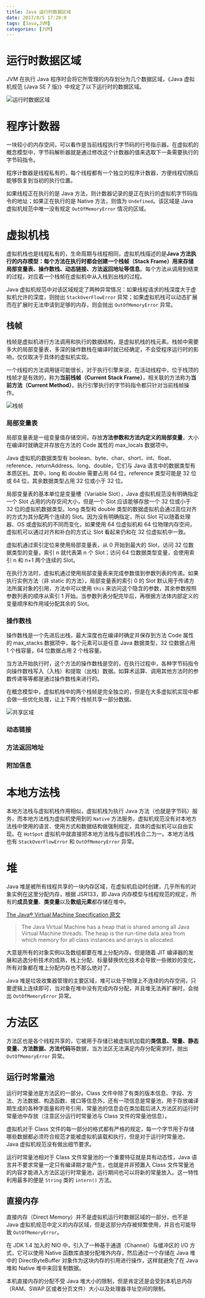 ```yaml
---
title: Java 运行时数据区域
date: 2017/8/5 17:20:0
tags: [Java,JVM]
categories: [JVM]
---
```

# 运行时数据区域
JVM 在执行 Java 程序时会将它所管理的内存划分为几个数据区域，《Java 虚拟机规范 (Java SE 7 版)》中规定了以下运行时的数据区域。

<!--more-->

![运行时数据区域](https://cdn.jsdelivr.net/gh/nekolr/image-hosting@202004162216/2020/04/16/aNB.png)

# 程序计数器
一块较小的内存空间，可以看作是当前线程执行字节码的行号指示器。在虚拟机的概念模型中，字节码解析器就是通过修改这个计数器的值来选取下一条需要执行的字节码指令。

程序计数器是线程私有的，每个线程都有一个独立的程序计数器，方便线程切换后能够恢复到当初的执行位置。

如果线程正在执行的是 Java 方法，则计数器记录的是正在执行的虚拟机字节码指令的地址；如果正在执行的是 Native 方法，则值为 `Undefined`。该区域是 Java 虚拟机规范中唯一没有规定 `OutOfMemoryError` 情况的区域。

# 虚拟机栈
虚拟机栈也是线程私有的，生命周期与线程相同，虚拟机栈描述的是**Java 方法执行的内存模型：每个方法在执行时都会创建一个栈帧（Stack Frame）用来存储局部变量表、操作数栈、动态链接、方法返回地址等信息**。每个方法从调用到结束的过程，对应着一个栈帧在虚拟机中从入栈到出栈的过程。

Java 虚拟机规范中对该区域规定了两种异常情况：如果线程请求的栈深度大于虚拟机允许的深度，则抛出 `StackOverFlowError` 异常；如果虚拟机栈可以动态扩展而在扩展时无法申请到足够的内存，则会抛出 `OutOfMemoryError` 异常。

## 栈帧
栈帧是虚拟机进行方法调用和执行的数据结构，是虚拟机栈的栈元素。栈帧中需要多大的局部变量表，多深的操作数栈在编译时就已经确定，不会受程序运行时的影响，仅仅取决于具体的虚拟机实现。

一个线程的方法调用链可能很长，对于执行引擎来说，在活动线程中，位于栈顶的栈帧才是有效的，称为**当前栈帧（Current Stack Frame）**，相关联的方法称为**当前方法（Current Method）**。执行引擎执行的字节码指令都只针对当前栈帧操作。

![栈帧](https://cdn.jsdelivr.net/gh/nekolr/image-hosting@201911242020/2018/04/14/WO3.png)

### 局部变量表
局部变量表是一组变量值存储空间，存放**方法参数和方法内定义的局部变量**，大小在编译时就确定并存放在方法的 Code 属性的 max_locals 数据项中。

Java 虚拟机的数据类型有 boolean、byte、char、short、int、float、reference、returnAddress、long、double，它们与 Java 语言中的数据类型有本质区别。其中，long 和 double 需要占用 64 位，reference 类型可能是 32 位或 64 位，其余数据类型占用 32 位或小于 32 位。

局部变量表的基本单位是变量槽（Variable Slot），Java 虚拟机规范没有明确指定一个 Slot 占用的内存空间大小，但是一个 Slot 应该能够存放一个 32 位或小于 32 位的虚拟机数据类型。long 类型和 double 类型的数据虚拟机会通过高位对齐的方式为其分配两个连续的 Slot。因为没有明确指定，所以 Slot 可以随着处理器、OS 或虚拟机的不同而变化，如果使用 64 位虚拟机和 64 位物理内存空间，虚拟机可以通过对齐和补白的方式让 Slot 看起来仍和在 32 位虚拟机中一致。

虚拟机通过索引定位来使用局部变量表，从 0 开始到最大的 Slot，访问 32 位数据类型的变量，索引 n 就代表第 n 个 Slot；访问 64 位数据类型变量，会使用索引 n 和 n+1 两个连续的 Slot。

在执行方法时，虚拟机通过使用局部变量表来完成参数值到参数列表的传递。如果执行实例方法（非 static 的方法），局部变量表的索引 0 的 Slot 默认用于传递方法所属对象的引用，方法中可以使用  `this` 来访问这个隐含的参数，其余参数按照参数列表的顺序从索引 1 开始。当参数列表分配完毕后，再根据方法体内部定义的变量顺序和作用域分配其余的 Slot。

### 操作数栈
操作数栈是一个先进后出栈，最大深度也在编译时确定并保存到方法 Code 属性的 max_stacks 数据项中，每个元素可以是任意 Java 数据类型，32 位数据占用 1 个栈容量，64 位数据占用 2 个栈容量。

当方法开始执行时，这个方法的操作数栈是空的，在执行过程中，各种字节码指令向操作数栈写入（入栈）和提取（出栈）数据。如算术运算、调用其他方法时的参数传递等等都是通过操作数栈来进行的。

在概念模型中，虚拟机栈中的两个栈帧是完全独立的，但是在大多虚拟机实现中都会做一些优化处理，让上下两个栈帧共享一部分数据。

![共享区域](https://cdn.jsdelivr.net/gh/nekolr/image-hosting@201911242020/2018/04/16/AWV.png)

### 动态链接

### 方法返回地址

### 附加信息

# 本地方法栈
本地方法栈与虚拟机栈作用相似，虚拟机栈为执行 Java 方法（也就是字节码）服务，而本地方法栈为虚拟机使用到的 `Native` 方法服务。虚拟机规范没有对本地方法栈中使用的语言、使用方式和数据结构做强制规定，具体的虚拟机可以自由实现。在 `HotSpot` 虚拟机中就直接把本地方法栈与虚拟机栈合二为一。本地方法栈也有 `StackOverFlowError` 和 `OutOfMemoryError` 异常。

# 堆
Java 堆是被所有线程共享的一块内存区域，在虚拟机启动时创建，几乎所有的对象实例在这里分配内存，根据 JSR133，即 Java 内存模型与线程规范的规定，所有的**成员变量**、**类变量**以及**数组元素**都存储在堆中。

[The Java® Virtual Machine Specification 原文](https://docs.oracle.com/javase/specs/jvms/se7/html/jvms-2.html#jvms-2.5.3)

> The Java Virtual Machine has a heap that is shared among all Java Virtual Machine threads. The heap is the run-time data area from which memory for all class instances and arrays is allocated.

大意是所有的对象实例以及数组都要在堆上分配内存。但是随着 JIT 编译器的发展和逃逸分析技术的成熟，栈上分配、标量替换优化技术会导致一些微妙的变化，所有对象都在堆上分配内存也不那么绝对了。

Java 堆是垃圾收集器管理的主要区域，堆可以处于物理上不连续的内存空间，只要逻辑上连续即可，当对象在堆中没有完成内存分配，并且堆无法再扩展时，会抛出 `OutOfMemoryError` 异常。

# 方法区
方法区也是各个线程共享的，它被用于存储已被虚拟机加载的**类信息、常量、静态变量、方法数据、方法代码**等数据，当方法区无法满足内存分配需求时，抛出 `OutOfMemoryError` 异常。

## 运行时常量池
运行时常量池是方法区的一部分。Class 文件中除了有类的版本信息、字段、方法、方法数据、构造函数、接口等信息外，还有一项信息是常量池，用于存放编译期生成的各种字面量和符号引用，常量池的信息会在类加载后进入方法区的运行时常量池中存放（注意区分运行时常量池与 Class 文件的常量池信息）。

虚拟机对于 Class 文件的每一部分的格式都有严格的规定，每一个字节用于存储哪些数据都必须符合规范才能被虚拟机装载和执行，但是对于运行时常量池，Java 虚拟机规范没有做出细节要求。

运行时常量池相对于 Class 文件常量池的一个重要特征就是具有动态性，Java 语言并不要求常量一定只有编译期才能产生，也就是并非预置入 Class 文件常量池的内容才能进入方法区运行时常量池，运行期间也可以将新的常量放入。这一特性利用最多的便是 `String` 类的 `intern()` 方法。

## 直接内存
直接内存（Direct Memory）并不是虚拟机运行时数据区域的一部分，也不是 Java 虚拟机规范中定义的内存区域，但是这部分内存被频繁使用，并且也可能导致 `OutOfMemoryError`。

在 JDK 1.4 加入的 NIO 中，引入了一种基于通道（Channel）与缓冲区的 I/O 方式，它可以使用 Native 函数库直接分配堆外内存，然后通过一个存储在 Java 堆中的 DirectByteBuffer 对象作为这块内存的引用进行操作，这样就避免了在 Java 堆和 Native 堆中来回复制数据。

本机直接内存的分配不受 Java 堆大小的限制，但是肯定还是会受到本机总内存（RAM、SWAP 区或者分页文件）大小以及处理器寻址空间的限制。